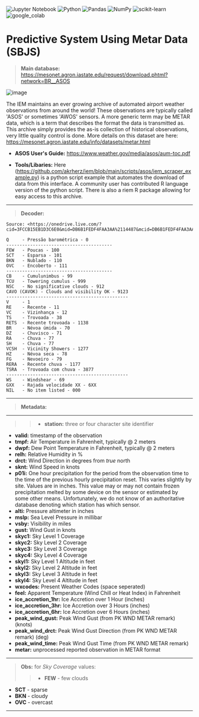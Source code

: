 ![Jupyter Notebook](https://img.shields.io/badge/jupyter-%23FA0F00.svg?style=for-the-badge&logo=jupyter&logoColor=white) ![Python](https://img.shields.io/badge/python-3670A0?style=for-the-badge&logo=python&logoColor=ffdd54) ![Pandas](https://img.shields.io/badge/pandas-%23150458.svg?style=for-the-badge&logo=pandas&logoColor=white) ![NumPy](https://img.shields.io/badge/numpy-%23013243.svg?style=for-the-badge&logo=numpy&logoColor=white) ![scikit-learn](https://img.shields.io/badge/scikit--learn-%23F7931E.svg?style=for-the-badge&logo=scikit-learn&logoColor=white) ![google_colab](https://img.shields.io/badge/Colab-F9AB00?style=for-the-badge&logo=googlecolab&color=525252)

# Predictive System Using Metar Data (SBJS)

> **Main database:**  https://mesonet.agron.iastate.edu/request/download.phtml?network=BR__ASOS

![image](https://user-images.githubusercontent.com/60454486/167980061-04c1055b-6c96-42ba-8f43-40e6da65a562.png)


The IEM maintains an ever growing archive of automated airport weather observations from around the world! These observations are typically called 'ASOS' or sometimes 'AWOS' sensors. A more generic term may be METAR data, which is a term that describes the format the data is transmitted as. This archive simply provides the as-is collection of historical observations, very little quality control is done. More details on this dataset are here: https://mesonet.agron.iastate.edu/info/datasets/metar.html

* **ASOS User's Guide:** https://www.weather.gov/media/asos/aum-toc.pdf

*  **Tools/Libaries:** Here (https://github.com/akrherz/iem/blob/main/scripts/asos/iem_scraper_example.py) is a python script example  that automates the download of data from this interface. A community user has contributed R language  version of the python script. There is also a riem R package  allowing for easy access to this archive.

---
> **Decoder:** 

```
Source: <https://onedrive.live.com/?cid=3FCCB15EB1D3C6E0&mid=DB6B1FEDF4FAA3AA%2114487&mcid=DB6B1FEDF4FAA3AA&sd=1&id=3FCCB15EB1D3C6E0%2121492&parId=3FCCB15EB1D3C6E0%2121459&o=OneUp>

Q     - Pressão barométrica - 0
----------------------------------------
FEW   - Poucas - 100
SCT   - Esparsa - 101
BKN   - Nublado - 110
OVC   - Encoberto - 111
----------------------------------------
CB    - Cumulunimbus - 99
TCU   - Towering cumulus - 999
NSC   - No significative clouds - 912
CAVO (CAVOK) - Clouds and visibility OK - 9123
----------------------------------------------
V     - 1
RE    - Recente - 11
VC    - Vizinhança - 12
TS    - Trovoada - 38
RETS  - Recente trovoada - 1138
BR    - Névoa úmida - 70 
DZ    - Chuvisco - 71
RA    - Chuva - 77
SH    - Chuva - 77
VCSH  - Vicinity Showers - 1277
HZ    - Névoa seca - 78
FG    - Nevoeiro - 79
RERA  - Recente chuva - 1177
TSRA  - Trovoada com chuva - 3877
----------------------------------------------
WS    - Windshear - 69
GXX   - Rajada velocidade XX - 6XX
NIL   - No item listed - 000
```

---
> **Metadata:**
---
>> * **station:**
three or four character site identifier
* **valid:**
timestamp of the observation
* **tmpf:**
Air Temperature in Fahrenheit, typically @ 2 meters
* **dwpf:**
Dew Point Temperature in Fahrenheit, typically @ 2 meters
* **relh:**
Relative Humidity in %
* **drct:**
Wind Direction in degrees from *true* north
* **sknt:**
Wind Speed in knots
* **p01i:**
One hour precipitation for the period from the observation time to the time of the previous hourly precipitation reset. This varies slightly by site. Values are in inches. This value may or may not contain frozen precipitation melted by some device on the sensor or estimated by some other means. Unfortunately, we do not know of an authoritative database denoting which station has which sensor.
* **alti:**
Pressure altimeter in inches
* **mslp:**
Sea Level Pressure in millibar
* **vsby:**
Visibility in miles
* **gust:**
Wind Gust in knots
* **skyc1:**
Sky Level 1 Coverage
* **skyc2:**
Sky Level 2 Coverage
* **skyc3:**
Sky Level 3 Coverage
* **skyc4:**
Sky Level 4 Coverage
* **skyl1:**
Sky Level 1 Altitude in feet
* **skyl2:**
Sky Level 2 Altitude in feet
* **skyl3:**
Sky Level 3 Altitude in feet
* **skyl4:**
Sky Level 4 Altitude in feet
* **wxcodes:**
Present Weather Codes (space seperated)
* **feel:**
Apparent Temperature (Wind Chill or Heat Index) in Fahrenheit
* **ice_accretion_1hr:**
Ice Accretion over 1 Hour (inches)
* **ice_accretion_3hr:**
Ice Accretion over 3 Hours (inches)
* **ice_accretion_6hr:**
Ice Accretion over 6 Hours (inches)
* **peak_wind_gust:**
Peak Wind Gust (from PK WND METAR remark) (knots)
* **peak_wind_drct:**
Peak Wind Gust Direction (from PK WND METAR remark) (deg)
* **peak_wind_time:**
Peak Wind Gust Time (from PK WND METAR remark)
* **metar:**
unprocessed reported observation in METAR format

---
> **Obs:** for *Sky Coverage* values:
>> - **FEW**   -  few clouds
- **SCT**   - sparse
- **BKN**   - cloudy
- **OVC**   - overcast

---

